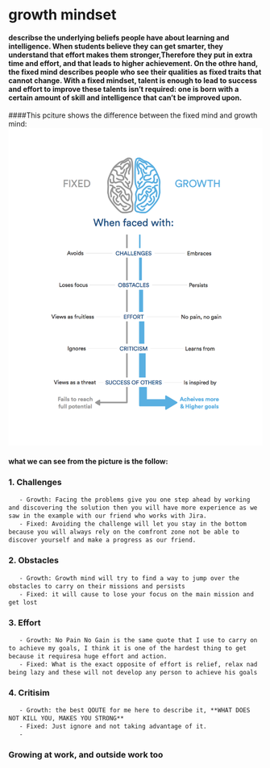 # growth mindset 
#### describse the underlying beliefs people have about learning and intelligence. When students believe they can get smarter, they understand that effort makes them stronger,Therefore they put in extra time and effort, and that leads to higher achievement. On the othre hand, the fixed mind describes people who see their qualities as fixed traits that cannot change. With a fixed mindset, talent is enough to lead to success and effort to improve these talents isn’t required: one is born with a certain amount of skill and intelligence that can’t be improved upon.

####This pciture shows the difference between the fixed mind and growth mind:
![Growth and Fixed Minds](FandG.png)
#### what we can see from the picture is the follow:

### 1. Challenges
       - Growth: Facing the problems give you one step ahead by working and discovering the solution then you will have more experience as we saw in the example with our friend who works with Jira.
       - Fixed: Avoiding the challenge will let you stay in the bottom because you will always rely on the comfront zone not be able to discover yourself and make a progress as our friend.

### 2. Obstacles
       - Growth: Growth mind will try to find a way to jump over the obstacles to carry on their missions and persists
       - Fixed: it will cause to lose your focus on the main mission and get lost
 
 ### 3. Effort
       - Growth: No Pain No Gain is the same quote that I use to carry on to achieve my goals, I think it is one of the hardest thing to get because it requiresa huge effort and action.
       - Fixed: What is the exact opposite of effort is relief, relax nad being lazy and these will not develop any person to achieve his goals
       
  ### 4. Critisim
       - Growth: the best QOUTE for me here to describe it, **WHAT DOES NOT KILL YOU, MAKES YOU STRONG**
       - Fixed: Just ignore and not taking advantage of it.
       - 
### Growing at work, and outside work too
